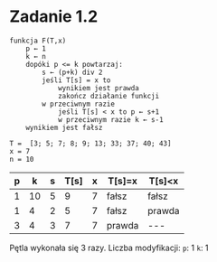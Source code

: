 # Zadanie 1.2

```
funkcja F(T,x) 
    p ← 1 
    k ← n 
    dopóki p <= k powtarzaj: 
        s ← (p+k) div 2 
        jeśli T[s] = x to 
            wynikiem jest prawda 
            zakończ działanie funkcji
        w przeciwnym razie 
            jeśli T[s] < x to p ← s+1 
            w przeciwnym razie k ← s-1 
    wynikiem jest fałsz
```

```
T =  [3; 5; 7; 8; 9; 13; 33; 37; 40; 43]
x = 7
n = 10
```

|  p |  k |  s | T[s] | x  | T[s]=x | T[s]<x |
|----|----|----|------|----|--------|--------|
|  1 | 10 |  5 |  9   |  7 | fałsz  | fałsz  |
|  1 |  4 |  2 |  5   |  7 | fałsz  | prawda |
|  3 |  4 |  3 |  7   |  7 | prawda | ---    |

Pętla wykonała się 3 razy.
Liczba modyfikacji:
`p`: 1
`k`: 1



